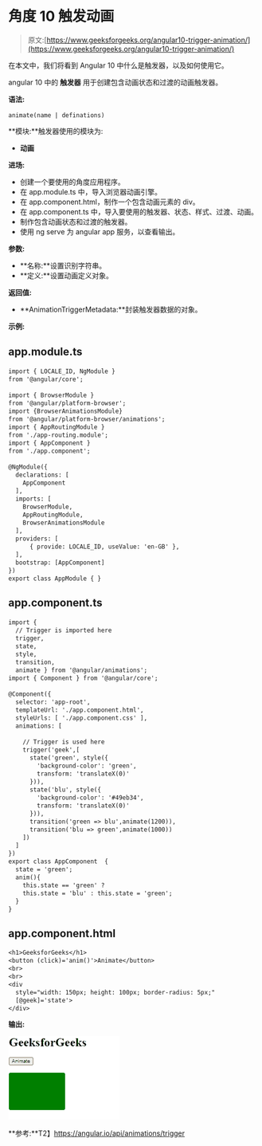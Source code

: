 # 角度 10 触发动画

> 原文:[https://www.geeksforgeeks.org/angular10-trigger-animation/](https://www.geeksforgeeks.org/angular10-trigger-animation/)

在本文中，我们将看到 Angular 10 中什么是触发器，以及如何使用它。

angular 10 中的 **触发器** 用于创建包含动画状态和过渡的动画触发器。

**语法:**

```
animate(name | definations)
```

**模块:**触发器使用的模块为:

*   **动画**

**进场:**

*   创建一个要使用的角度应用程序。
*   在 app.module.ts 中，导入浏览器动画引擎。
*   在 app.component.html，制作一个包含动画元素的 div。
*   在 app.component.ts 中，导入要使用的触发器、状态、样式、过渡、动画。
*   制作包含动画状态和过渡的触发器。
*   使用 ng serve 为 angular app 服务，以查看输出。

**参数:**

*   **名称:**设置识别字符串。
*   **定义:**设置动画定义对象。

**返回值:**

*   **AnimationTriggerMetadata:**封装触发器数据的对象。

**示例:**

## app.module.ts

```
import { LOCALE_ID, NgModule } 
from '@angular/core';

import { BrowserModule }
from '@angular/platform-browser';
import {BrowserAnimationsModule} 
from '@angular/platform-browser/animations';
import { AppRoutingModule }
from './app-routing.module';
import { AppComponent }
from './app.component';

@NgModule({
  declarations: [
    AppComponent
  ],
  imports: [
    BrowserModule,
    AppRoutingModule,
    BrowserAnimationsModule
  ],
  providers: [
      { provide: LOCALE_ID, useValue: 'en-GB' },
  ],
  bootstrap: [AppComponent]
})
export class AppModule { }
```

## app.component.ts

```
import { 
  // Trigger is imported here
  trigger, 
  state, 
  style, 
  transition, 
  animate } from '@angular/animations';
import { Component } from '@angular/core';

@Component({
  selector: 'app-root',
  templateUrl: './app.component.html',
  styleUrls: [ './app.component.css' ],
  animations: [

    // Trigger is used here
    trigger('geek',[
      state('green', style({
        'background-color': 'green',
        transform: 'translateX(0)'
      })),
      state('blu', style({
        'background-color': '#49eb34',
        transform: 'translateX(0)'
      })),
      transition('green => blu',animate(1200)),
      transition('blu => green',animate(1000))
    ])
  ]
})
export class AppComponent  {
  state = 'green';
  anim(){
    this.state == 'green' ?
    this.state = 'blu' : this.state = 'green';
  }
}
```

## app.component.html

```
<h1>GeeksforGeeks</h1>
<button (click)='anim()'>Animate</button>
<br>
<br>
<div 
  style="width: 150px; height: 100px; border-radius: 5px;"
  [@geek]='state'>
</div>
```

**输出:**

![](img/fbf5e1e3bcb9b0387cd4a5ede70c7c49.png)

**参考:**T2】https://angular.io/api/animations/trigger